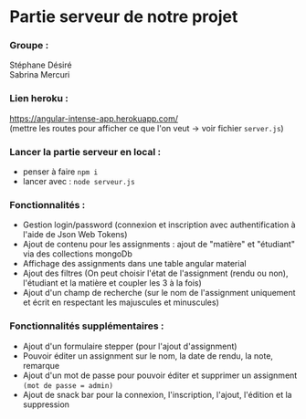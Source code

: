 # Partie serveur de notre projet

### Groupe :  
Stéphane Désiré  
Sabrina Mercuri  

### Lien heroku :  
https://angular-intense-app.herokuapp.com/   
(mettre les routes pour afficher ce que l'on veut -> voir fichier `server.js`)  

### Lancer la partie serveur en local :  
- penser à faire `npm i`  
- lancer avec : `node serveur.js`   

### Fonctionnalités :  

- Gestion login/password (connexion et inscription avec authentification à l'aide de Json Web Tokens)   
- Ajout de contenu pour les assignments : ajout de "matière" et "étudiant" via des collections mongoDb   
- Affichage des assignments dans une table angular material  
- Ajout des filtres (On peut choisir l'état de l'assignment (rendu ou non), l'étudiant et la matière et coupler les 3 à la fois)   
- Ajout d'un champ de recherche (sur le nom de l'assignment uniquement et écrit en respectant les majuscules et minuscules)   


### Fonctionnalités supplémentaires : 
- Ajout d'un formulaire stepper (pour l'ajout d'assignment)
- Pouvoir éditer un assignment sur le nom, la date de rendu, la note, remarque   
- Ajout d'un mot de passe pour pouvoir éditer et supprimer un assignment `(mot de passe = admin)`   
- Ajout de snack bar pour la connexion, l'inscription, l'ajout, l'édition et la suppression    
